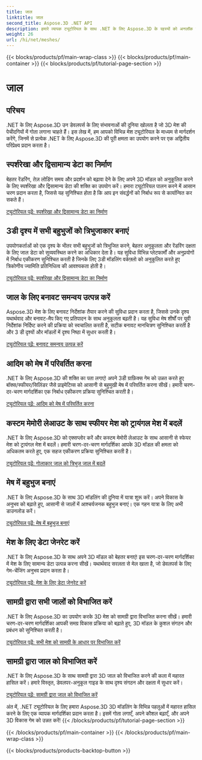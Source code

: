 ```yaml
---
title: जाल
linktitle: जाल
second_title: Aspose.3D .NET API
description: हमारे व्यापक ट्यूटोरियल के साथ .NET के लिए Aspose.3D के रहस्यों को अनलॉक करें। 3डी मॉडल अनुकूलित करें, प्रिमिटिव को मेश में बदलें और ग्राफिक्स को सहजता से बढ़ाएं।
weight: 26
url: /hi/net/meshes/
---
```


{{< blocks/products/pf/main-wrap-class >}}
{{< blocks/products/pf/main-container >}}
{{< blocks/products/pf/tutorial-page-section >}}

# जाल

## परिचय

.NET के लिए Aspose.3D उन डेवलपर्स के लिए संभावनाओं की दुनिया खोलता है जो 3D मेश की पेचीदगियों में गोता लगाना चाहते हैं। इस लेख में, हम आपको विभिन्न मेश ट्यूटोरियल के माध्यम से मार्गदर्शन करेंगे, जिनमें से प्रत्येक .NET के लिए Aspose.3D की पूरी क्षमता का उपयोग करने पर एक अद्वितीय परिप्रेक्ष्य प्रदान करता है।

## स्पर्शरेखा और द्विसामान्य डेटा का निर्माण

बेहतर रेंडरिंग, तेज़ लोडिंग समय और प्रदर्शन को बढ़ावा देने के लिए अपने 3D मॉडल को अनुकूलित करने के लिए स्पर्शरेखा और द्विसामान्य डेटा की शक्ति का उपयोग करें। हमारा ट्यूटोरियल पालन करने में आसान चरण प्रदान करता है, जिससे यह सुनिश्चित होता है कि आप इन संवर्द्धनों को निर्बाध रूप से कार्यान्वित कर सकते हैं।

[ट्यूटोरियल पढ़ें: स्पर्शरेखा और द्विसामान्य डेटा का निर्माण](./build-tangent-binormal-data/)

## 3डी दृश्य में सभी बहुभुजों को त्रिभुजाकार बनाएं

उपयोगकर्ताओं को एक दृश्य के भीतर सभी बहुभुजों को त्रिभुजित करने, बेहतर अनुकूलता और रेंडरिंग दक्षता के लिए जाल डेटा को सुव्यवस्थित करने का अधिकार देता है। यह सुविधा विभिन्न प्लेटफार्मों और अनुप्रयोगों में निर्बाध एकीकरण सुनिश्चित करती है जिनके लिए 3डी मॉडलिंग वर्कफ़्लो को अनुकूलित करते हुए त्रिकोणीय ज्यामिति प्रतिनिधित्व की आवश्यकता होती है।

[ट्यूटोरियल पढ़ें: स्पर्शरेखा और द्विसामान्य डेटा का निर्माण](./convert-polygons-to-triangles/)

 
## जाल के लिए बनावट समन्वय उत्पन्न करें

Aspose.3D मेश के लिए बनावट निर्देशांक तैयार करने की सुविधा प्रदान करता है, जिससे उनके दृश्य यथार्थवाद और बनावट-मैप किए गए प्रतिपादन के साथ अनुकूलता बढ़ती है। यह सुविधा मेष शीर्षों पर यूवी निर्देशांक निर्दिष्ट करने की प्रक्रिया को स्वचालित करती है, सटीक बनावट मानचित्रण सुनिश्चित करती है और 3 डी दृश्यों और मॉडलों में दृश्य निष्ठा में सुधार करती है।

[ट्यूटोरियल पढ़ें: बनावट समन्वय उत्पन्न करें](./generate-uv-coordinates/)


## आदिम को मेष में परिवर्तित करना

.NET के लिए Aspose.3D की शक्ति का पता लगाएं! अपने 3डी ग्राफ़िक्स गेम को उन्नत करते हुए बॉक्स/स्फीयर/सिलिंडर जैसे प्राइमेटिव्स को आसानी से बहुमुखी मेष में परिवर्तित करना सीखें। हमारी चरण-दर-चरण मार्गदर्शिका एक निर्बाध एकीकरण प्रक्रिया सुनिश्चित करती है।

[ट्यूटोरियल पढ़ें: आदिम को मेष में परिवर्तित करना](./convert-primitive-to-mesh/)


## कस्टम मेमोरी लेआउट के साथ स्फीयर मेश को ट्रायंगल मेश में बदलें

.NET के लिए Aspose.3D को एक्सप्लोर करें और कस्टम मेमोरी लेआउट के साथ आसानी से स्फेयर मेश को ट्रायंगल मेश में बदलें। हमारी चरण-दर-चरण मार्गदर्शिका आपके 3D मॉडल की क्षमता को अधिकतम करते हुए, एक सहज एकीकरण प्रक्रिया सुनिश्चित करती है।

[ट्यूटोरियल पढ़ें: गोलाकार जाल को त्रिभुज जाल में बदलें](./convert-sphere-mesh-triangle-memory-layout/)

## मेष में बहुभुज बनाएं

.NET के लिए Aspose.3D के साथ 3D मॉडलिंग की दुनिया में यात्रा शुरू करें। अपने विकास के अनुभव को बढ़ाते हुए, आसानी से जालों में आश्चर्यजनक बहुभुज बनाएं। एक गहन यात्रा के लिए अभी डाउनलोड करें।

[ट्यूटोरियल पढ़ें: मेष में बहुभुज बनाएं](./create-polygon-in-mesh/)

## मेश के लिए डेटा जेनरेट करें

.NET के लिए Aspose.3D के साथ अपने 3D मॉडल को बेहतर बनाएं! इस चरण-दर-चरण मार्गदर्शिका में मेश के लिए सामान्य डेटा उत्पन्न करना सीखें। यथार्थवाद सरलता से मेल खाता है, जो डेवलपर्स के लिए गेम-चेंजिंग अनुभव प्रदान करता है।

[ट्यूटोरियल पढ़ें: मेश के लिए डेटा जेनरेट करें](./generate-data-for-meshes/)

## सामग्री द्वारा सभी जालों को विभाजित करें

.NET के लिए Aspose.3D का उपयोग करके 3D मेश को सामग्री द्वारा विभाजित करना सीखें। हमारी चरण-दर-चरण मार्गदर्शिका आपकी समग्र विकास प्रक्रिया को बढ़ाते हुए, 3D मॉडल के कुशल संगठन और प्रबंधन को सुनिश्चित करती है।

[ट्यूटोरियल पढ़ें: सभी मेश को सामग्री के आधार पर विभाजित करें](./split-all-meshes-by-material/)

## सामग्री द्वारा जाल को विभाजित करें

.NET के लिए Aspose.3D के साथ सामग्री द्वारा 3D जाल को विभाजित करने की कला में महारत हासिल करें। हमारे विस्तृत, डेवलपर-अनुकूल गाइड के साथ दृश्य संगठन और दक्षता में सुधार करें।

[ट्यूटोरियल पढ़ें: सामग्री द्वारा जाल को विभाजित करें](./split-mesh-by-material/)

अंत में, .NET ट्यूटोरियल के लिए हमारा Aspose.3D 3D मॉडलिंग के विभिन्न पहलुओं में महारत हासिल करने के लिए एक व्यापक मार्गदर्शिका प्रदान करता है। इसमें गोता लगाएँ, अपने कौशल बढ़ाएँ, और अपने 3D विकास गेम को उन्नत करें!
{{< /blocks/products/pf/tutorial-page-section >}}

{{< /blocks/products/pf/main-container >}}
{{< /blocks/products/pf/main-wrap-class >}}

{{< blocks/products/products-backtop-button >}}
